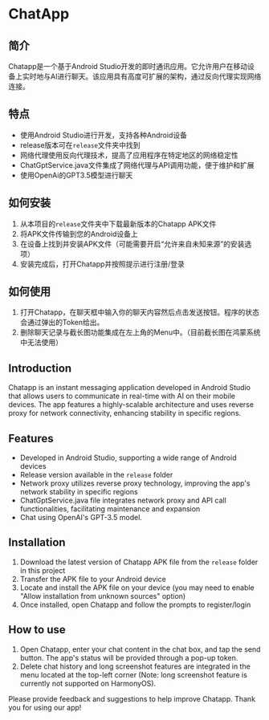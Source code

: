 # ChatApp

## 简介

Chatapp是一个基于Android Studio开发的即时通讯应用。它允许用户在移动设备上实时地与AI进行聊天。该应用具有高度可扩展的架构，通过反向代理实现网络连接。

## 特点

- 使用Android Studio进行开发，支持各种Android设备
- release版本可在`release`文件夹中找到
- 网络代理使用反向代理技术，提高了应用程序在特定地区的网络稳定性
- ChatGptService.java文件集成了网络代理与API调用功能，便于维护和扩展
- 使用OpenAi的GPT3.5模型进行聊天

## 如何安装

1. 从本项目的`release`文件夹中下载最新版本的Chatapp APK文件
2. 将APK文件传输到您的Android设备上
3. 在设备上找到并安装APK文件（可能需要开启“允许来自未知来源”的安装选项）
4. 安装完成后，打开Chatapp并按照提示进行注册/登录

## 如何使用

1. 打开Chatapp，在聊天框中输入你的聊天内容然后点击发送按钮。程序的状态会通过弹出的Token给出。
2. 删除聊天记录与截长图功能集成在左上角的Menu中。（目前截长图在鸿蒙系统中无法使用）



## Introduction

Chatapp is an instant messaging application developed in Android Studio that allows users to communicate in real-time with AI on their mobile devices. The app features a highly-scalable architecture and uses reverse proxy for network connectivity, enhancing stability in specific regions.

## Features

- Developed in Android Studio, supporting a wide range of Android devices
- Release version available in the `release` folder
- Network proxy utilizes reverse proxy technology, improving the app's network stability in specific regions
- ChatGptService.java file integrates network proxy and API call functionalities, facilitating maintenance and expansion
- Chat using OpenAI's GPT-3.5 model.

## Installation

1. Download the latest version of Chatapp APK file from the `release` folder in this project
2. Transfer the APK file to your Android device
3. Locate and install the APK file on your device (you may need to enable "Allow installation from unknown sources" option)
4. Once installed, open Chatapp and follow the prompts to register/login

## How to use

1. Open Chatapp, enter your chat content in the chat box, and tap the send button. The app's status will be provided through a pop-up token.
2. Delete chat history and long screenshot features are integrated in the menu located at the top-left corner (Note: long screenshot feature is currently not supported on HarmonyOS).

Please provide feedback and suggestions to help improve Chatapp. Thank you for using our app!
